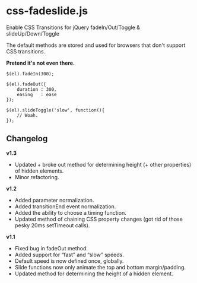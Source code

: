 css-fadeslide.js
================

Enable CSS Transitions for jQuery fadeIn/Out/Toggle & slideUp/Down/Toggle

The default methods are stored and used for browsers that don't support CSS transitions.

**Pretend it's not even there.**

```
$(el).fadeIn(300);

$(el).fadeOut({
	duration : 300,
	easing   : ease
});

$(el).slideToggle('slow', function(){
	// Woah.
});
```

Changelog
---------
**v1.3**
* Updated + broke out method for determining height (+ other properties) of hidden elements.
* Minor refactoring. 

**v1.2**
* Added parameter normalization.
* Added transitionEnd event normalization.
* Added the ability to choose a timing function.
* Updated method of chaining CSS property changes (got rid of those pesky 20ms setTimeout calls).

**v1.1**
* Fixed bug in fadeOut method.
* Added support for “fast” and “slow” speeds.
* Default speed is now defined once, globally.
* Slide functions now only animate the top and bottom margin/padding.
* Updated method for determining the height of a hidden element.
